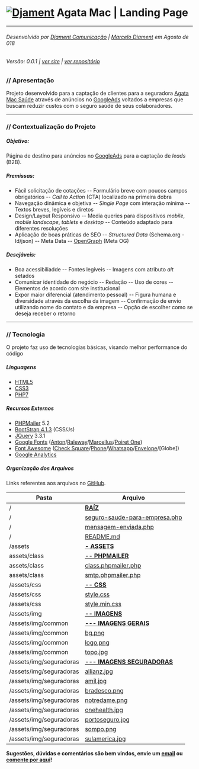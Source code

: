 # [![Djament](https://djament.com.br/assets/img/logo-20x20.png)](https://djament.com.br) Agata Mac | Landing Page
___
###### Desenvolvido por [Djament Comunicação] | [Marcelo Diament] em Agosto de 018
###### Versão: 0.0.1 | [ver site] | [ver repositório]

### // Apresentação
Projeto desenvolvido para a captação de clientes para a seguradora [Agata Mac Saúde] através de anúncios no [GoogleAds] voltados a empresas que buscam reduzir custos com o seguro saúde de seus colaboradores.

---

### // Contextualização do Projeto

##### Objetivo:
Página de destino para anúncios no [GoogleAds] para a captação de *leads* (B2B).

##### Premissas:
- Fácil solicitação de cotações
-- Formulário breve com poucos campos obrigatórios
-- *Call to Action* (CTA) localizado na primeira dobra
- Navegação dinâmica e objetiva
-- *Single Page* com interação mínima
-- Textos breves, legíveis e diretos
- Design/Layout Responsivo
-- Media queries para dispositivos *mobile*, *mobile landscape*, *tablets* e *desktop*
-- Conteúdo adaptado para diferentes resoluções
- Aplicação de boas práticas de SEO
-- *Structured Data* (Schema.org - ld/json)
-- Meta Data
-- [OpenGraph] (Meta OG)


##### Desejáveis:
- Boa acessibiliadde
-- Fontes legíveis
-- Imagens com atributo *alt* setados
- Comunicar identidade do negócio
-- Redação
-- Uso de cores
-- Elementos de acordo com site institucional
- Expor maior diferencial (atendimento pessoal)
-- Figura humana e diversidade através da escolha da imagem
-- Confirmação de envio utilizando nome do contato e da empresa
-- Opção de escolher como se deseja receber o retorno

---

### // Tecnologia
O projeto faz uso de tecnologias básicas, visando melhor performance do código

##### Linguagens
- [HTML5]
- [CSS3]
- [PHP7]

##### Recursos Externos
- [PHPMailer] 5.2
- [BootStrap 4.1.3] (CSS/Js)
- [JQuery] 3.3.1
- [Google Fonts] ([Anton]/[Raleway]/[Marcellus]/[Poiret One])
- [Font Awesome] ([Check Square]/[Phone]/[Whatsapp]/[Envelope]/[Globe])
- [Google Analytics]


##### Organização dos Arquivos

Links referentes aos arquivos no [GitHub].

| Pasta | Arquivo |
| ------ | ------ |
| / | [**RAÍZ**][root] |
| / | [seguro-saude-para-empresa.php][index] |
| / | [mensagem-enviada.php][enviado] |
| / | [README.md][readme] |
| /assets | [**- ASSETS**][assets]|
| assets/class | [**-- PHPMAILER**][class] |
| assets/class | [class.phpmailer.php][phpmailer] |
| assets/class | [smtp.phpmailer.php][smtp] |
| /assets/css | [**-- CSS**][css] |
| /assets/css | [style.css][style] |
| /assets/css | [style.min.css][cssmin] |
| /assets/img | [**-- IMAGENS**][img] |
| /assets/img/common | [**--- IMAGENS GERAIS**][common] |
| /assets/img/common | [bg.png][bg] |
| /assets/img/common | [logo.png][logo] |
| /assets/img/common | [topo.jpg][topo] |
| /assets/img/seguradoras | [**--- IMAGENS SEGURADORAS**][seguradoras] |
| /assets/img/seguradoras | [allianz.jpg][allianz] |
| /assets/img/seguradoras | [amil.jpg][amil] |
| /assets/img/seguradoras | [bradesco.png][bradesco] |
| /assets/img/seguradoras | [notredame.png][notredame] |
| /assets/img/seguradoras | [onehealth.jpg][onehealth] |
| /assets/img/seguradoras | [portoseguro.jpg][portoseguro] |
| /assets/img/seguradoras | [sompo.png][sompo] |
| /assets/img/seguradoras | [sulamerica.jpg][sulamerica] |



**Sugestões, dúvidas e comentários são bem vindos, envie um [email] ou [comente por aqui][issue]!**

   [Marcelo Diament]: <https://github.com/Marcelo-Diament>
   [Djament Comunicação]: <https://djament.com.br>
   [Agata Mac Saúde]: <https://agatamacsaude.com.br>
   [email]: <mailto:contato@djament.com.br>
   [ver site]: <https://agatamacsaude.com.br/seguro-saude-para-empresa>
   [ver repositório]: <https://github.com/Djament/agatamac-lp-segurosaude>
   [root]: <https://github.com/Djament/agatamac-lp-segurosaude>
   [index]: <https://github.com/Djament/agatamac-lp-segurosaude/blob/master/seguro-saude-para-empresa.php>
   [enviado]: <https://github.com/Djament/agatamac-lp-segurosaude/blob/master/mensagem-enviada.php>
   [readme]: <https://github.com/Djament/agatamac-lp-segurosaude/blob/master/README.md>
   [assets]: <https://github.com/Djament/agatamac-lp-segurosaude/tree/master/assets>
   [class]: <https://github.com/Djament/agatamac-lp-segurosaude/tree/master/assets/class>
   [phpmailer]: <https://github.com/Djament/agatamac-lp-segurosaude/blob/master/assets/class/class.phpmailer.php>
   [smtp]: <https://github.com/Djament/agatamac-lp-segurosaude/blob/master/assets/class/class.smtp.php>
   [css]: <https://github.com/Djament/agatamac-lp-segurosaude/tree/master/assets/css>
   [style]: <https://github.com/Djament/agatamac-lp-segurosaude/blob/master/assets/css/style.css>
   [cssmin]: <https://github.com/Djament/agatamac-lp-segurosaude/blob/master/assets/css/style.min.css>
   [img]: <https://github.com/Djament/agatamac-lp-segurosaude/tree/master/assets/img>
   [common]: <https://github.com/Djament/agatamac-lp-segurosaude/tree/master/assets/img/common>
   [bg]: <https://github.com/Djament/agatamac-lp-segurosaude/blob/master/assets/img/common/bg.png>
   [logo]: <https://github.com/Djament/agatamac-lp-segurosaude/blob/master/assets/img/common/logo.png>
   [topo]: <https://github.com/Djament/agatamac-lp-segurosaude/blob/master/assets/img/common/topo.jpg>
   [seguradoras]: <https://github.com/Djament/agatamac-lp-segurosaude/tree/master/assets/img/seguradoras>
   [allianz]: <https://github.com/Djament/agatamac-lp-segurosaude/blob/master/assets/img/seguradoras/allianz.jpg>
   [amil]: <https://github.com/Djament/agatamac-lp-segurosaude/blob/master/assets/img/seguradoras/amil.jpg>
   [bradesco]: <https://github.com/Djament/agatamac-lp-segurosaude/blob/master/assets/img/seguradoras/bradesco.png>
   [notredame]: <https://github.com/Djament/agatamac-lp-segurosaude/blob/master/assets/img/seguradoras/notredame.png>
   [onehealth]: <https://github.com/Djament/agatamac-lp-segurosaude/blob/master/assets/img/seguradoras/onehealth.jpg>
   [portoseguro]: <https://github.com/Djament/agatamac-lp-segurosaude/blob/master/assets/img/seguradoras/portoseguro.jpg>
   [sompo]: <https://github.com/Djament/agatamac-lp-segurosaude/blob/master/assets/img/seguradoras/sompo.png>
   [sulamerica]: <https://github.com/Djament/agatamac-lp-segurosaude/blob/master/assets/img/seguradoras/sulamerica.jpg>
   [issue]: <https://github.com/Djament/agatamac-lp-segurosaude/issues/new>
   [GoogleAds]: <https://ads.google.com>
   [HTML5]: <https://www.w3.org/html/>
   [CSS3]: <https://www.w3.org/Style/CSS/>
   [PHP7]: <https://secure.php.net/>
   [PHPMailer]: <https://github.com/PHPMailer>
   [BootStrap 4.1.3]: <https://getbootstrap.com/docs/4.1/getting-started/introduction/>
   [Google Fonts]: <https://fonts.google.com/>
   [Anton]: <https://fonts.google.com/specimen/Anton>
   [Raleway]: <https://fonts.google.com/specimen/Raleway>
   [Marcellus]: <https://fonts.google.com/specimen/Marcellus>
   [Poiret One]: <https://fonts.google.com/specimen/Poiret+One>
   [Font Awesome]: <https://fontawesome.com/>
   [Check Square]: <https://fontawesome.com/icons/check-square?style=solid>
   [Phone]: <https://fontawesome.com/icons/phone?style=solid>
   [Whatsapp]: <https://fontawesome.com/icons/whatsapp?style=brands>
   [Envelope]: <https://fontawesome.com/icons/envelope?style=solid>
   [Glove]: <https://fontawesome.com/icons/globe?style=solid>
   [Google Analytics]: <https://analytics.google.com/analytics/web/>
   [OpenGraph]: <http://ogp.me/>
   [GitHub]: <https://github.com/>
   [JQuery]: <https://jquery.com/>

